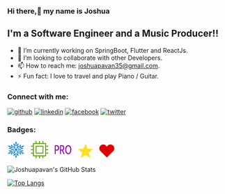 ### Hi there,👋 my name is Joshua
## I'm a Software Engineer and a Music Producer!!

- 🌱 I’m currently working on SpringBoot, Flutter and ReactJs.
- 👯 I’m looking to collaborate with other Developers. 
- 📫 How to reach me: joshuapavan35@gmail.com.
- ⚡ Fun fact: I love to travel and play Piano / Guitar. 


<h3 align="left">Connect with me:</h3>
<p align="left">
</p>

[<img src='https://cdn.jsdelivr.net/npm/simple-icons@3.0.1/icons/github.svg' alt='github' height='40'>](https://github.com/Joshuapavan) [<img src='https://cdn.jsdelivr.net/npm/simple-icons@3.0.1/icons/linkedin.svg' alt='linkedin' height='40'>](https://www.linkedin.com/in/pavan-kumar-g-906a/)    [<img src='https://cdn.jsdelivr.net/npm/simple-icons@3.0.1/icons/facebook.svg' alt='facebook' height='40'>](https://www.facebook.com/JoshuaPavan.G)  [<img src='https://cdn.jsdelivr.net/npm/simple-icons@3.0.1/icons/twitter.svg' alt='twitter' height='40'>](https://twitter.com/joshua12739162)  

<!-- [<img src='https://cdn.jsdelivr.net/npm/simple-icons@3.0.1/icons/instagram.svg' alt='instagram' height='40'>](https://www.instagram.com/instaa/)   -->

<h3 align="left">Badges:</h3>
<p align="left">
</p>

<a href='https://archiveprogram.github.com/'><img src='https://raw.githubusercontent.com/acervenky/animated-github-badges/master/assets/acbadge.gif' width='40' height='40'></a> <a href='https://docs.github.com/en/developers'><img src='https://raw.githubusercontent.com/acervenky/animated-github-badges/master/assets/devbadge.gif' width='40' height='40'></a> <a href='https://github.com/pricing'><img src='https://raw.githubusercontent.com/acervenky/animated-github-badges/master/assets/pro.gif' width='40' height='40'></a> <a href='https://stars.github.com/'><img src='https://raw.githubusercontent.com/acervenky/animated-github-badges/master/assets/starbadge.gif' width='35' height='35'></a> <a href='https://docs.github.com/en/github/supporting-the-open-source-community-with-github-sponsors'><img src='https://raw.githubusercontent.com/acervenky/animated-github-badges/master/assets/sponsorbadge.gif' width='35' height='35'></a> 


<img align="left" alt="Joshuapavan's GitHub Stats" src="https://github-readme-stats.vercel.app/api?username=Joshuapavan&show_icons=true&hide_border=true&theme=radical" />
  
 <br/>
 
 [![Top Langs](https://github-readme-stats.vercel.app/api/top-langs/?username=Joshuapavan)](https://github.com/anuraghazra/github-readme-stats)
